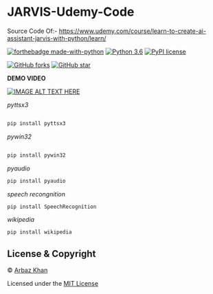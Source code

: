 # JARVIS-Udemy-Code
Source Code Of:- https://www.udemy.com/course/learn-to-create-ai-assistant-jarvis-with-python/learn/



[![forthebadge made-with-python](http://ForTheBadge.com/images/badges/made-with-python.svg)](https://www.python.org/)                  [![Python 3.6](https://img.shields.io/badge/python-3.6-blue.svg)](https://www.python.org/downloads/release/python-360/)          [![PyPI license](https://img.shields.io/pypi/l/ansicolortags.svg)](https://pypi.python.org/pypi/ansicolortags/)
 
 [![GitHub forks](https://img.shields.io/github/forks/arbazkhan4712/JARVIS-Udemy-Code?style=social)](https://GitHub.com/Naereen/StrapDown.js/network/)                 [![GitHub star](https://img.shields.io/github/stars/arbazkhan4712/JARVIS-Udemy-Code?style=social)](https://GitHub.com/Naereen/StrapDown.js/network/)

**DEMO VIDEO**

[![IMAGE ALT TEXT HERE](https://img.youtube.com/vi/MN0X32itxFs/0.jpg)](https://www.youtube.com/watch?v=MN0X32itxFs)


*pyttsx3*
```python

pip install pyttsx3
```

*pywin32*
```python

pip install pywin32
```
*pyaudio*
```python
pip install pyaudio
```
*speech recongnition*
```python
pip install SpeechRecognition
```
*wikipedia*
```python
pip install wikipedia
```

## License & Copyright
© [Arbaz Khan](https://arbazkhan4712.github.io/Contact.html)

Licensed under the [MIT License](License)

